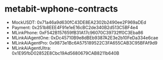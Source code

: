 # metabit-wphone-contracts
* MockUSDT: 0x71a46a9d630fC43DE8EA2302b2490ee2F969aDEd
* Payment: 0x251b8EEE4F91e1eE16cBC2de340B2d513C5BF4e4
* MLinkPhone: 0xF542B157659fB31A17c96070C39732ff0C3Eba86
* MLinkAiAgentOne: 0xDc45710B9e8dBEb9387A2E3e2b10FeDa334e6cae
* MLinkAiAgentPro: 0x9873e1Bc6A575189522C3FA655CAB3C95BFAf9d9
* MLinkAiAgentUltra: 0x1E95fbD02852E8Cbc19Ad5680679CAB8211b640B